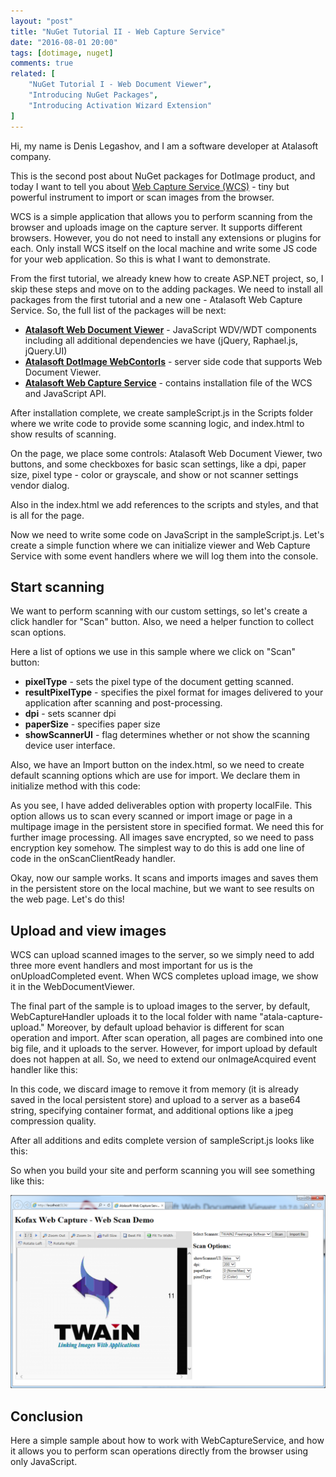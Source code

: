 ```yaml
---
layout: "post"
title: "NuGet Tutorial II - Web Capture Service"
date: "2016-08-01 20:00"
tags: [dotimage, nuget]
comments: true
related: [
    "NuGet Tutorial I - Web Document Viewer",
    "Introducing NuGet Packages",
    "Introducing Activation Wizard Extension"
]
---
```

Hi, my name is Denis Legashov, and I am a software developer at Atalasoft company. 

This is the second post about NuGet packages for DotImage product, 
and today I want to tell you about [Web Capture Service (WCS)](http://www.atalasoft.com/Technical-Details/net-technical?s=18) - tiny but powerful instrument to import or scan images from the browser.

WCS is a simple application that allows you to perform scanning from the browser and uploads image on the capture server. 
It supports different browsers. However, you do not need to install any extensions or plugins for each. 
Only install WCS itself on the local machine and write some JS code for your web application. So this is what I want to demonstrate.

From the first tutorial, we already knew how to create ASP.NET project, so, I skip these steps and move on to the adding packages. We need to install all packages from the first tutorial and a new one - Atalasoft Web Capture Service. So, the full list of the packages will be next:

 - **[Atalasoft Web Document Viewer](https://www.nuget.org/packages/Atalasoft.Web.Document.Viewer/)** - JavaScript WDV/WDT components including all additional dependencies we have (jQuery, Raphael.js, jQuery.UI)
 - **[Atalasoft DotImage WebContorls](https://www.nuget.org/packages/Atalasoft.dotImage.WebControls.x86/)** - server side code that supports Web Document Viewer. 
 - **[Atalasoft Web Capture Service](https://www.nuget.org/packages/Atalasoft.Web.Capture.Service/)** - contains installation file of the WCS and JavaScript API.

After installation complete, we create sampleScript.js in the Scripts folder where we write code to provide some scanning logic, and index.html to show results of scanning.

On the page, we place some controls: Atalasoft Web Document Viewer, two buttons, and some checkboxes for basic scan settings, like a dpi, paper size, pixel type - color or grayscale, and show or not scanner settings vendor dialog.

<script src="https://gist.github.com/guest512/c91b37b007b5e0ef03bb32bb03cd36aa.js">

</script>

Also in the index.html we add references to the scripts and styles, and that is all for the page.

<script src="https://gist.github.com/guest512/280f80df87671448174e146346470055.js">

</script>

Now we need to write some code on JavaScript in the sampleScript.js. Let's create a simple function where we can initialize viewer and Web Capture Service with some event handlers where we will log them into the console.

<script src="https://gist.github.com/guest512/39d758586021dabdb504377c1004d765.js">

</script>

## Start scanning

We want to perform scanning with our custom settings, so let's create a click handler for "Scan" button. Also, we need a helper function to collect scan options.

<script src="https://gist.github.com/guest512/995a3a35b129dbeb5b97d16bd1709f9f.js">

</script>

Here a list of options we use in this sample where we click on "Scan" button:

 - **pixelType** - sets the pixel type of the document getting scanned.
 - **resultPixelType** - specifies the pixel format for images delivered to your application after scanning and post-processing.
 - **dpi** - sets scanner dpi
 - **paperSize** - specifies paper size
 - **showScannerUI** - flag determines whether or not show the scanning device user interface.

Also, we have an Import button on the index.html, so we need to create default scanning options which are use for import. We declare them in initialize method with this code:

<script src="https://gist.github.com/guest512/32a616f10c31855c83a2edec2ce864af.js">

</script>

As you see, I have added deliverables option with property localFile. 
This option allows us to scan every scanned or import image or page in a multipage image in the persistent store in specified format. 
We need this for further image processing. 
All images save encrypted, so we need to pass encryption key somehow. The simplest way to do this is add one line of code in the onScanClientReady handler.

<script src="https://gist.github.com/guest512/0ceb9972769730cbeb7266fc6be1c23d.js">

</script>

Okay, now our sample works. It scans and imports images and saves them in the persistent store on the local machine, but we want to see results on the web page. Let's do this!

## Upload and view images

WCS can upload scanned images to the server, so we simply need to add three more event handlers and most important for us is the onUploadCompleted event. When WCS completes upload image, we show it in the WebDocumentViewer.

<script src="https://gist.github.com/guest512/6e1a1679f377b720f22fb3d5a80179ea.js">

</script>

The final part of the sample is to upload images to the server, by default, WebCaptureHandler uploads it to the local folder with name "atala-capture-upload." 
Moreover, by default upload behavior is different for scan operation and import. After scan operation, all pages are combined into one big file, and it uploads to the server. 
However, for import upload by default does not happen at all. So, we need to extend our onImageAcquired event handler like this:

<script src="https://gist.github.com/guest512/d67abbf6c91edbe1ec8d2f2b151ca9a2.js">

</script>

In this code, we discard image to remove it from memory (it is already saved in the local persistent store) and upload to a server as a base64 string, specifying container format, 
and additional options like a jpeg compression quality.

After all additions and edits complete version of sampleScript.js looks like this:

<script src="https://gist.github.com/guest512/e550a3b5c65371f20fc181f7d6d300ca.js">

</script>

So when you build your site and perform scanning you will see something like this:

![Scan results](/images/2016/08/nuget-tutorial-wcs-result.PNG)

## Conclusion
Here a simple sample about how to work with WebCaptureService, and how it allows you to perform scan operations directly from the browser using only JavaScript.

